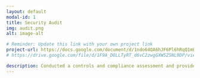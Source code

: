```yaml
---
layout: default
modal-id: 1
title: Security Audit
img: audit.png
alt: image-alt

# Reminder: Update this link with your own project link
project-url: https://docs.google.com/document/d/1ndo64QA6hJF6Pl6hRqQ1mBQhA_M9STWe/edit?usp=sharing&ouid=108484614801260594311&rtpof=true&sd=true
# https://drive.google.com/file/d/1F9A_DOLLTyRT_d6vC2zwgGXW5ZSNL9DP/view?usp=sharing

description: Conducted a controls and compliance assessment and provided recommendations to company stakeholders to mitigate risks and avoid fines based on best practices for NIST CSF, PCI DSS, GDPR, SOC 1 & SOC 2.
---
```


